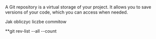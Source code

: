 A Git repository is a virtual storage of your project. It allows you to save versions of your code, which you can access when needed. 

Jak obliczyc liczbe commitow

**git rev-list --all --count

